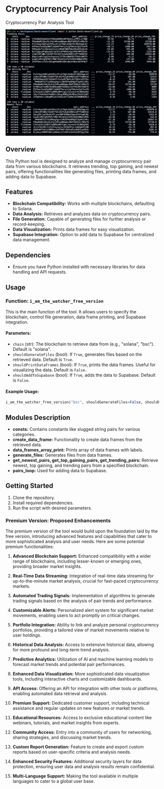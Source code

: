 # Cryptocurrency Pair Analysis Tool
Cryptocurrency Pair Analysis Tool

![alt text](./images/dexclient.png "dexclient")

## Overview
This Python tool is designed to analyze and manage cryptocurrency pair data from various blockchains. It retrieves trending, top gaining, and newest pairs, offering functionalities like generating files, printing data frames, and adding data to Supabase.

## Features
- **Blockchain Compatibility:** Works with multiple blockchains, defaulting to Solana.
- **Data Analysis:** Retrieves and analyzes data on cryptocurrency pairs.
- **File Generation:** Capable of generating files for further analysis or record-keeping.
- **Data Visualization:** Prints data frames for easy visualization.
- **Supabase Integration:** Option to add data to Supabase for centralized data management.

## Dependencies
- Ensure you have Python installed with necessary libraries for data handling and API requests.

## Usage

### Function: `i_am_the_watcher_free_version`
This is the main function of the tool. It allows users to specify the blockchain, control file generation, data frame printing, and Supabase integration.

#### Parameters:
- `chain` (str): The blockchain to retrieve data from (e.g., "solana", "bsc"). Default is "solana".
- `shouldGenerateFiles` (bool): If `True`, generates files based on the retrieved data. Default is `True`.
- `shouldPrintDataFrames` (bool): If `True`, prints the data frames. Useful for visualizing the data. Default is `False`.
- `shouldAddToSupabase` (bool): If `True`, adds the data to Supabase. Default is `False`.

#### Example Usage:
```python
i_am_the_watcher_free_version("bsc", shouldGenerateFiles=False, shouldPrintDataFrames=True, shouldAddToSupabase=False)
```

## Modules Description
- **consts:** Contains constants like slugged string pairs for various categories.
- **create_data_frame:** Functionality to create data frames from the retrieved data.
- **data_frames_array_print:** Prints array of data frames with labels.
- **generate_files:** Generates files from data frames.
- **get_newest_pairs, get_top_gaining_pairs, get_trending_pairs:** Retrieve newest, top gaining, and trending pairs from a specified blockchain.
- **pairs_loop:** Used for adding data to Supabase.

## Getting Started
1. Clone the repository.
2. Install required dependencies.
3. Run the script with desired parameters.

### Premium Version: Proposed Enhancements
The premium version of the tool would build upon the foundation laid by the free version, introducing advanced features and capabilities that cater to more sophisticated analysis and user needs. Here are some potential premium functionalities:

1. **Advanced Blockchain Support:** Enhanced compatibility with a wider range of blockchains, including lesser-known or emerging ones, providing broader market insights.

2. **Real-Time Data Streaming:** Integration of real-time data streaming for up-to-the-minute market analysis, crucial for fast-paced cryptocurrency markets.

3. **Automated Trading Signals:** Implementation of algorithms to generate trading signals based on the analysis of pair trends and performance.

4. **Customizable Alerts:** Personalized alert system for significant market movements, enabling users to act promptly on critical changes.

5. **Portfolio Integration:** Ability to link and analyze personal cryptocurrency portfolios, providing a tailored view of market movements relative to user holdings.

6. **Historical Data Analysis:** Access to extensive historical data, allowing for more profound and long-term trend analysis.

7. **Predictive Analytics:** Utilization of AI and machine learning models to forecast market trends and potential pair performances.

8. **Enhanced Data Visualization:** More sophisticated data visualization tools, including interactive charts and customizable dashboards.

9. **API Access:** Offering an API for integration with other tools or platforms, enabling automated data retrieval and analysis.

10. **Premium Support:** Dedicated customer support, including technical assistance and regular updates on new features or market trends.

11. **Educational Resources:** Access to exclusive educational content like webinars, tutorials, and market insights from experts.

12. **Community Access:** Entry into a community of users for networking, sharing strategies, and discussing market trends.

13. **Custom Report Generation:** Feature to create and export custom reports based on user-specific criteria and analysis needs.

14. **Enhanced Security Features:** Additional security layers for data protection, ensuring user data and analysis results remain confidential.

15. **Multi-Language Support:** Making the tool available in multiple languages to cater to a global user base.